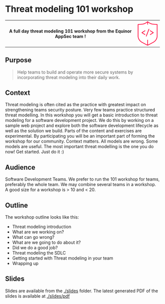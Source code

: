 <!-- markdownlint-disable MD033 -->

# Threat modeling 101 workshop

<table style="border-style: none">
    <tr>
        <th>A full day threat modeling 101 workshop from the Equinor AppSec team !
        </th>
        <th><img src="./slides/content/images/appsec-icon_100.png" style="margin-left: auto; margin-right:auto; vertical-align: middle; display: block">
        </th>
    </tr>
</table>

## Purpose

>Help teams to build and operate more secure systems by incorporating threat modeling into their daily work.

## Context

Threat modeling is often cited as the practice with greatest impact on strengthening teams security posture. Very few teams practice structured threat modelling. In this workshop you will get a basic introduction to threat modeling for a software development project. We do this by working on a sample web project and explore both the software development lifecycle as well as the solution we build. Parts of the content and exercises are experimental. By participating you will be an important part of forming the workshop for our community. Context matters. All models are wrong. Some models are useful. The most important threat modelling is the one you do now! Get started. Just do it :)

## Audience

Software Development Teams. We prefer to run the 101 workshop for teams, preferably the whole team. We may combine several teams in a workshop. A good size for a workshop is > 10 and < 20.

## Outline

The workshop outline looks like this:

- Threat modeling introduction
- What are we working on?
- What can go wrong?
- What are we going to do about it?
- Did we do a good job?
- Threat modeling the SDLC
- Getting started with Threat modeling in your team
- Wrapping up

## Slides

Slides are available from the [./slides](./slides/README.md) folder. The latest generated PDF of the slides is available at [./slides/pdf](./slides/pdf/appsec-threat-modeling-101-slides.pdf)
